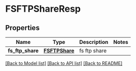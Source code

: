 # FSFTPShareResp

## Properties
Name | Type | Description | Notes
------------ | ------------- | ------------- | -------------
**fs_ftp_share** | [**FSFTPShare**](FSFTPShare.md) | fs ftp share | 

[[Back to Model list]](../README.md#documentation-for-models) [[Back to API list]](../README.md#documentation-for-api-endpoints) [[Back to README]](../README.md)


